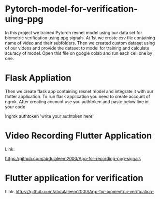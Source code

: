 # Pytorch-model-for-verification-uing-ppg
In this project we trained Pytorch resnet model using our data set for biometric verification using ppg signals. 
At 1st we create csv file containing name of video and their subfolders. Then we created custom dataset using of our videos and provide the dataset to model for training and calculate acuracy of model. Open this file on google colab and run each cell one by one.
# Flask Appliation
Then we create flask app containing resnet model and integrate it with our flutter application. To run flask application you need to create account of ngrok. After creating account use you authtoken and paste below line in your code 

!ngrok authtoken 'write your authtoken here'

# Video Recording Flutter Application
Link:

https://github.com/abdulaleem2000/App-for-recording-ppg-signals

# Flutter application for verification
Link:
https://github.com/abdulaleem2000/App-for-biomentric-verification-

